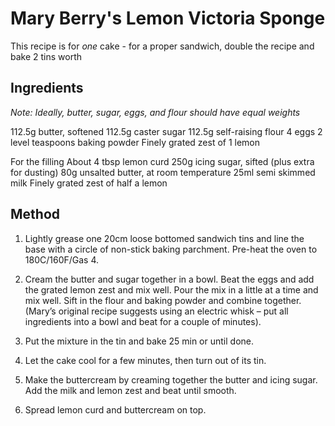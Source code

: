 # Mary Berry's Lemon Victoria Sponge

This recipe is for _one_ cake - for a proper sandwich, double the recipe and bake 2 tins worth

## Ingredients

_Note: Ideally, butter, sugar, eggs, and flour should have equal weights_

112.5g butter, softened
112.5g caster sugar
112.5g self-raising flour
4 eggs
2 level teaspoons baking powder
Finely grated zest of 1 lemon

For the filling
About 4 tbsp lemon curd
250g icing sugar, sifted (plus extra for dusting)
80g unsalted butter, at room temperature
25ml semi skimmed milk
Finely grated zest of half a lemon

## Method

1. Lightly grease one 20cm loose bottomed sandwich tins and line the base with a circle of non-stick baking parchment. Pre-heat the oven to 180C/160F/Gas 4.

2. Cream the butter and sugar together in a bowl. Beat the eggs and add the grated lemon zest and mix well. Pour the mix in a little at a time and mix well. Sift in the flour and baking powder and combine together. (Mary’s original recipe suggests using an electric whisk – put all ingredients into a bowl and beat for a couple of minutes).

3. Put the mixture in the tin and bake 25 min or until done.

4. Let the cake cool for a few minutes, then turn out of its tin.

5. Make the buttercream by creaming together the butter and icing sugar. Add the milk and lemon zest and beat until smooth.

6. Spread lemon curd and buttercream on top.
